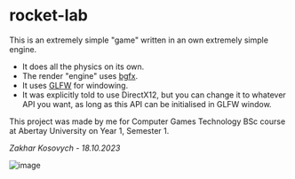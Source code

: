 # rocket-lab
This is an extremely simple "game" written in an own extremely simple engine.

* It does all the physics on its own.
* The render "engine" uses [bgfx](https://github.com/bkaradzic/bgfx).
* It uses [GLFW](https://github.com/glfw/glfw) for windowing.
* It was explicitly told to use DirectX12, but you can change it to whatever API you want, as long as this API can be initialised in GLFW window.

This project was made by me for Computer Games Technology BSc course at Abertay University on Year 1, Semester 1.

*Zakhar Kosovych <Progdruid> - 18.10.2023*

![image](https://github.com/progdruid/rocket-lab/assets/45118425/59540175-c773-42a7-8c1b-557fbfd2eca3)
